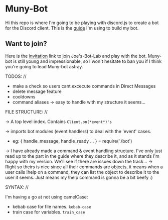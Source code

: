 # Muny-Bot


Hi this repo is where I'm going to be playing with discord.js to create a bot for the Discord client. This is the [guide](https://discordjs.guide/#/) I'm using to build my bot.

## Want to join?

Here is the [invitation](https://discord.gg/QBbjjF) link to join Joe's-Bot-Lab and play with the bot. Muny-bot is still young and impressionable, so I won't hesitate to ban you if I think you're going to lead Muny-bot astray.

TODOS: //
* make a check so users cant excecute commands in Direct Messages
* delete message feature
* cooldowns
* command aliases
  -> easy to handle with my structure it seems...

FILE STRUCTURE: //


  -> A top level index. Contains `Client.on(*event*)'s`

  -> imports bot modules (event handlers) to deal with the 'event' cases.
  - eg: { handle_message, handle_ready ... } = require('./bot')

  -> I have already made a command & event handling structure. I've only just read up to the part in the guide where they describe it, and as it stands I'm happy with my version. We'll see if there are issues down the track...
    -> Right so theirs is nice since all their commands are objects, it means when a user calls !help on a command, they can list the object to describe it to the user it seems.
    Just means my !help command is gonna be a bit beefy :)

SYNTAX: //

I'm having a go at not using camelCase:
  - kebab case for file names. `kebab-case`
  - train case for variables. `train_case`
